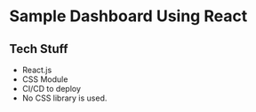 # Sample Dashboard Using React



## Tech Stuff
- React.js
- CSS Module
- CI/CD to deploy
- No CSS library is used.

